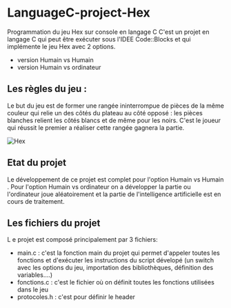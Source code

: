 # LanguageC-project-Hex
 Programmation du jeu Hex sur console  en langage C 
 C'est un projet en langage C qui peut être exécuter sous l'IDEE Code::Blocks et qui implémente le jeu Hex avec 2 options.
  - version Humain vs Humain
  - version Humain vs ordinateur
 
  ## Les règles du jeu :
  Le but du jeu est de former une rangée ininterrompue de pièces de la même couleur qui relie un des côtés du plateau au côté opposé :
  les pièces blanches relient les côtés blancs et de même pour les noirs. C'est le joueur qui réussit le premier a réaliser cette rangée
  gagnera la partie.
  
   ![Hex](https://user-images.githubusercontent.com/47913553/66025706-65f32780-e4f7-11e9-84dc-613007568f7a.jpeg)
  
  ## Etat du projet 
  Le développement de ce projet est complet pour l'option Humain vs Humain . Pour l'option Humain vs ordinateur on a développer la partie ou l'ordinateur joue aléatoirement et la partie de l'intelligence artificielle est en cours de traitement.
  
  ## Les fichiers du projet 
  L e projet est composé principalement par 3 fichiers:
   - main.c : c'est la fonction main du projet qui permet d'appeler toutes les fonctions et d'exécuter les instructions du script dévelopé (un switch avec les options du jeu, importation des bibliothèques, définition des variables....)
   - fonctions.c : c'est le fichier où on définit toutes les fonctions utilisées dans le jeu 
   - protocoles.h : c'est pour définir le header

